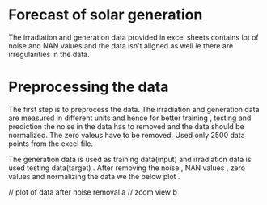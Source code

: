 # Forecast of solar generation 
The irradiation and generation data provided in excel sheets contains lot of noise and NAN values and the data isn't aligned as well ie there are irregularities in the data.



# Preprocessing the data

The first step is to preprocess the data. The irradiation and generation data are measured in different units and hence for better training , testing and prediction the noise in the data has to removed and the data should be normalized. The zero valeus have to be removed. Used only 2500 data points from the excel file.

The generation data is used as training data(input) and irradiation data is used testing data(target) . 
After removing the noise , NAN values , zero values and normalizing the data we the below plot . 

// plot of data after noise removal a
// zoom view b

